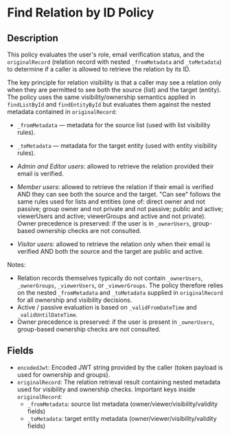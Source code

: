 # Find Relation by ID Policy

## Description

This policy evaluates the user's role, email verification status, and the `originalRecord` (relation record with nested `_fromMetadata` and `_toMetadata`) to determine if a caller is allowed to retrieve the relation by its ID.

The key principle for relation visibility is that a caller may see a relation only when they are permitted to see both the source (list) and the target (entity). The policy uses the same visibility/ownership semantics applied in `findListById` and `findEntityById` but evaluates them against the nested metadata contained in `originalRecord`:

- `_fromMetadata` — metadata for the source list (used with list visibility rules).
- `_toMetadata` — metadata for the target entity (used with entity visibility rules).

- *Admin and Editor users*: allowed to retrieve the relation provided their email is verified.

- *Member users*: allowed to retrieve the relation if their email is verified AND they can see both the source and the target. "Can see" follows the same rules used for lists and entities (one of: direct owner and not passive; group owner and not private and not passive; public and active; viewerUsers and active; viewerGroups and active and not private). Owner precedence is preserved: if the user is in `_ownerUsers`, group-based ownership checks are not consulted.

- *Visitor users*: allowed to retrieve the relation only when their email is verified AND both the source and the target are public and active.

Notes:

- Relation records themselves typically do not contain `_ownerUsers`, `_ownerGroups`, `_viewerUsers`, or `_viewerGroups`. The policy therefore relies on the nested `_fromMetadata` and `_toMetadata` supplied in `originalRecord` for all ownership and visibility decisions.
- Active / passive evaluation is based on `_validFromDateTime` and `_validUntilDateTime`.
- Owner precedence is preserved: if the user is present in `_ownerUsers`, group-based ownership checks are not consulted.

## Fields

- `encodedJwt`: Encoded JWT string provided by the caller (token payload is used for ownership and groups).
- `originalRecord`: The relation retrieval result containing nested metadata used for visibility and ownership checks. Important keys inside `originalRecord`:
  - `_fromMetadata`: source list metadata (owner/viewer/visibility/validity fields)
  - `_toMetadata`: target entity metadata (owner/viewer/visibility/validity fields)
